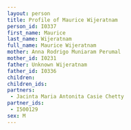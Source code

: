 ```yaml
---
layout: person
title: Profile of Maurice Wijeratnam
person_id: I0337
first_name: Maurice
last_name: Wijeratnam
full_name: Maurice Wijeratnam
mother: Anna Rodrigo Muniaram Perumal
mother_id: I0231
father: Unknown Wijeratnam
father_id: I0336
children:
children_ids:
partners:
 - Jacinta Maria Antonita Casie Chetty
partner_ids:
 - I500129
sex: M
---
```


